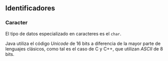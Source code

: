 ## Identificadores
### Caracter

El tipo de datos especializado en caracteres es el `char`.

Java utiliza el código *Unicode* de 16 bits a diferencia de la mayor parte de lenguajes clásicos, como tal es el caso de C y C++, que utilizan *ASCII* de 8 bits.
